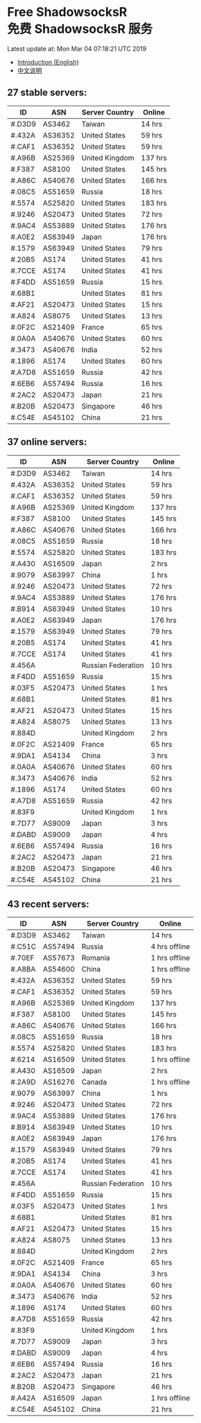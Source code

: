 # Free ShadowsocksR<br>免费 ShadowsocksR 服务

Latest update at: Mon Mar 04 07:18:21 UTC 2019

- [Introduction (English)](https://vision-network.readthedocs.io/en/latest/services/autossr.html)
- [中文说明](https://vision-network.readthedocs.io/zh_CN/latest/services/autossr.html)


## 27 stable servers:

| ID | ASN | Server Country | Online |
| ------ | ------ | ------ | ------ |
| #.D3D9 | AS3462 | Taiwan | 14 hrs |
| #.432A | AS36352 | United States | 59 hrs |
| #.CAF1 | AS36352 | United States | 59 hrs |
| #.A96B | AS25369 | United Kingdom | 137 hrs |
| #.F387 | AS8100 | United States | 145 hrs |
| #.A86C | AS40676 | United States | 166 hrs |
| #.08C5 | AS51659 | Russia | 18 hrs |
| #.5574 | AS25820 | United States | 183 hrs |
| #.9246 | AS20473 | United States | 72 hrs |
| #.9AC4 | AS53889 | United States | 176 hrs |
| #.A0E2 | AS63949 | Japan | 176 hrs |
| #.1579 | AS63949 | United States | 79 hrs |
| #.20B5 | AS174 | United States | 41 hrs |
| #.7CCE | AS174 | United States | 41 hrs |
| #.F4DD | AS51659 | Russia | 15 hrs |
| #.68B1 |  | United States | 81 hrs |
| #.AF21 | AS20473 | United States | 15 hrs |
| #.A824 | AS8075 | United States | 13 hrs |
| #.0F2C | AS21409 | France | 65 hrs |
| #.0A0A | AS40676 | United States | 60 hrs |
| #.3473 | AS40676 | India | 52 hrs |
| #.1896 | AS174 | United States | 60 hrs |
| #.A7D8 | AS51659 | Russia | 42 hrs |
| #.6EB6 | AS57494 | Russia | 16 hrs |
| #.2AC2 | AS20473 | Japan | 21 hrs |
| #.B20B | AS20473 | Singapore | 46 hrs |
| #.C54E | AS45102 | China | 21 hrs |

## 37 online servers:

| ID | ASN | Server Country | Online |
| ------ | ------ | ------ | ------ |
| #.D3D9 | AS3462 | Taiwan | 14 hrs |
| #.432A | AS36352 | United States | 59 hrs |
| #.CAF1 | AS36352 | United States | 59 hrs |
| #.A96B | AS25369 | United Kingdom | 137 hrs |
| #.F387 | AS8100 | United States | 145 hrs |
| #.A86C | AS40676 | United States | 166 hrs |
| #.08C5 | AS51659 | Russia | 18 hrs |
| #.5574 | AS25820 | United States | 183 hrs |
| #.A430 | AS16509 | Japan | 2 hrs |
| #.9079 | AS63997 | China | 1 hrs |
| #.9246 | AS20473 | United States | 72 hrs |
| #.9AC4 | AS53889 | United States | 176 hrs |
| #.B914 | AS63949 | United States | 10 hrs |
| #.A0E2 | AS63949 | Japan | 176 hrs |
| #.1579 | AS63949 | United States | 79 hrs |
| #.20B5 | AS174 | United States | 41 hrs |
| #.7CCE | AS174 | United States | 41 hrs |
| #.456A |  | Russian Federation | 10 hrs |
| #.F4DD | AS51659 | Russia | 15 hrs |
| #.03F5 | AS20473 | United States | 1 hrs |
| #.68B1 |  | United States | 81 hrs |
| #.AF21 | AS20473 | United States | 15 hrs |
| #.A824 | AS8075 | United States | 13 hrs |
| #.884D |  | United Kingdom | 2 hrs |
| #.0F2C | AS21409 | France | 65 hrs |
| #.9DA1 | AS4134 | China | 3 hrs |
| #.0A0A | AS40676 | United States | 60 hrs |
| #.3473 | AS40676 | India | 52 hrs |
| #.1896 | AS174 | United States | 60 hrs |
| #.A7D8 | AS51659 | Russia | 42 hrs |
| #.83F9 |  | United Kingdom | 1 hrs |
| #.7D77 | AS9009 | Japan | 3 hrs |
| #.DABD | AS9009 | Japan | 4 hrs |
| #.6EB6 | AS57494 | Russia | 16 hrs |
| #.2AC2 | AS20473 | Japan | 21 hrs |
| #.B20B | AS20473 | Singapore | 46 hrs |
| #.C54E | AS45102 | China | 21 hrs |

## 43 recent servers:

| ID | ASN | Server Country | Online |
| ------ | ------ | ------ | ------ |
| #.D3D9 | AS3462 | Taiwan | 14 hrs |
| #.C51C | AS57494 | Russia | 4 hrs offline |
| #.70EF | AS57673 | Romania | 1 hrs offline |
| #.A8BA | AS54600 | China | 1 hrs offline |
| #.432A | AS36352 | United States | 59 hrs |
| #.CAF1 | AS36352 | United States | 59 hrs |
| #.A96B | AS25369 | United Kingdom | 137 hrs |
| #.F387 | AS8100 | United States | 145 hrs |
| #.A86C | AS40676 | United States | 166 hrs |
| #.08C5 | AS51659 | Russia | 18 hrs |
| #.5574 | AS25820 | United States | 183 hrs |
| #.6214 | AS16509 | United States | 1 hrs offline |
| #.A430 | AS16509 | Japan | 2 hrs |
| #.2A9D | AS16276 | Canada | 1 hrs offline |
| #.9079 | AS63997 | China | 1 hrs |
| #.9246 | AS20473 | United States | 72 hrs |
| #.9AC4 | AS53889 | United States | 176 hrs |
| #.B914 | AS63949 | United States | 10 hrs |
| #.A0E2 | AS63949 | Japan | 176 hrs |
| #.1579 | AS63949 | United States | 79 hrs |
| #.20B5 | AS174 | United States | 41 hrs |
| #.7CCE | AS174 | United States | 41 hrs |
| #.456A |  | Russian Federation | 10 hrs |
| #.F4DD | AS51659 | Russia | 15 hrs |
| #.03F5 | AS20473 | United States | 1 hrs |
| #.68B1 |  | United States | 81 hrs |
| #.AF21 | AS20473 | United States | 15 hrs |
| #.A824 | AS8075 | United States | 13 hrs |
| #.884D |  | United Kingdom | 2 hrs |
| #.0F2C | AS21409 | France | 65 hrs |
| #.9DA1 | AS4134 | China | 3 hrs |
| #.0A0A | AS40676 | United States | 60 hrs |
| #.3473 | AS40676 | India | 52 hrs |
| #.1896 | AS174 | United States | 60 hrs |
| #.A7D8 | AS51659 | Russia | 42 hrs |
| #.83F9 |  | United Kingdom | 1 hrs |
| #.7D77 | AS9009 | Japan | 3 hrs |
| #.DABD | AS9009 | Japan | 4 hrs |
| #.6EB6 | AS57494 | Russia | 16 hrs |
| #.2AC2 | AS20473 | Japan | 21 hrs |
| #.B20B | AS20473 | Singapore | 46 hrs |
| #.A42A | AS16509 | Japan | 1 hrs offline |
| #.C54E | AS45102 | China | 21 hrs |


